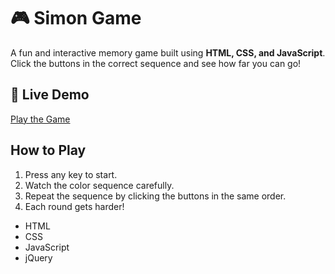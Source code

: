# 🎮 Simon Game  

A fun and interactive memory game built using **HTML, CSS, and JavaScript**. Click the buttons in the correct sequence and see how far you can go!  

## 🚀 Live Demo  
[Play the Game](https://tharun2104.github.io/simon-game/)  

## How to Play  
1. Press any key to start.  
2. Watch the color sequence carefully.  
3. Repeat the sequence by clicking the buttons in the same order.  
4. Each round gets harder!  

 
- HTML  
- CSS  
- JavaScript  
- jQuery  

